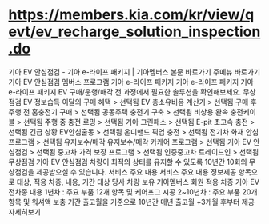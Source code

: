 # https://members.kia.com/kr/view/qevt/ev_recharge_solution_inspection.do

기아 EV 안심점검 - 기아 e-라이프 패키지 | 기아멤버스
본문 바로가기
주메뉴 바로가기
기아 EV 안심점검
멤버스 프로그램
기아 e-라이프 패키지
기아 e-라이프 패키지
기아 e-라이프 패키지
EV 구매/운행/매각 전 과정에서 필요한 솔루션을 확인해보세요.
무상점검
EV 정보습득
이달의 구매 혜택 >
선택됨
EV 총소유비용 계산기 >
선택됨
구매 후
주행 전
홈충전기 구매 >
선택됨
공동주택 충전기 구축 >
선택됨
비상용 완속 충전케이블 >
선택됨
주행 중
충전 로밍 >
선택됨
기아 그린패스 >
선택됨
E-pit 초고속 충전 >
선택됨
긴급 상황
EV안심출동 >
선택됨
온디맨드 픽업 충전 >
선택됨
전기차 화재 안심 프로그램 >
선택됨
유지보수/매각
유지보수/매각
카케어 프로그램 >
선택됨
기아 EV 안심점검 >
선택됨
중고차 가격 보장 프로그램 >
선택됨
인증중고차 트레이드인 >
선택됨
무상점검
기아 EV 안심점검
차량이 최적의 상태를 유지할 수 있도록 10년간 10회의 무상점검을 제공받으실 수 있습니다.
서비스 주요 내용
서비스 주요 내용 정보제공 항목으로 대상, 적용 차종, 내용, 기간
대상
당사 차량 보유 기아멤버스 회원
적용 차종
기아 EV 전차종
내용
1년차 : 주요 부품 12개 항목 및 케어포그 시공
2~10년차 : 주요 부품 20개 항목 및 워셔액 보충
기간
출고월을 기준으로 10년간
매년 출고월 +3개월 후부터 제공
자세히보기